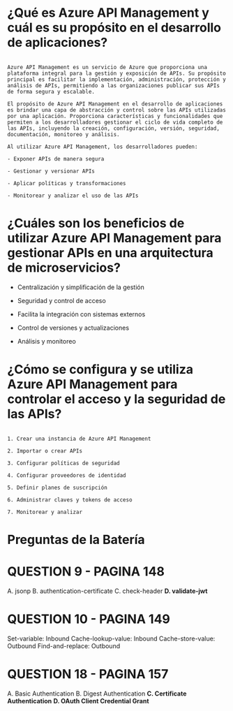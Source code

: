 # ¿Qué es Azure API Management y cuál es su propósito en el desarrollo de aplicaciones?

````

Azure API Management es un servicio de Azure que proporciona una plataforma integral para la gestión y exposición de APIs. Su propósito principal es facilitar la implementación, administración, protección y análisis de APIs, permitiendo a las organizaciones publicar sus APIs de forma segura y escalable.

El propósito de Azure API Management en el desarrollo de aplicaciones es brindar una capa de abstracción y control sobre las APIs utilizadas por una aplicación. Proporciona características y funcionalidades que permiten a los desarrolladores gestionar el ciclo de vida completo de las APIs, incluyendo la creación, configuración, versión, seguridad, documentación, monitoreo y análisis.

Al utilizar Azure API Management, los desarrolladores pueden:

- Exponer APIs de manera segura

- Gestionar y versionar APIs

- Aplicar políticas y transformaciones

- Monitorear y analizar el uso de las APIs

````

# ¿Cuáles son los beneficios de utilizar Azure API Management para gestionar APIs en una arquitectura de microservicios?


- Centralización y simplificación de la gestión

- Seguridad y control de acceso

- Facilita la integración con sistemas externos

- Control de versiones y actualizaciones

- Análisis y monitoreo


# ¿Cómo se configura y se utiliza Azure API Management para controlar el acceso y la seguridad de las APIs?

````

1. Crear una instancia de Azure API Management

2. Importar o crear APIs

3. Configurar políticas de seguridad

4. Configurar proveedores de identidad

5. Definir planes de suscripción

6. Administrar claves y tokens de acceso

7. Monitorear y analizar

````

# Preguntas de la Batería

# QUESTION 9 - PAGINA 148

A. jsonp
B. authentication-certificate
C. check-header
**D. validate-jwt**

# QUESTION 10 - PAGINA 149 

Set-variable: Inbound
Cache-lookup-value: Inbound
Cache-store-value: Outbound
Find-and-replace: Outbound

# QUESTION 18 - PAGINA 157 

A. Basic Authentication
B. Digest Authentication
**C. Certificate Authentication**
**D. OAuth Client Credential Grant**
